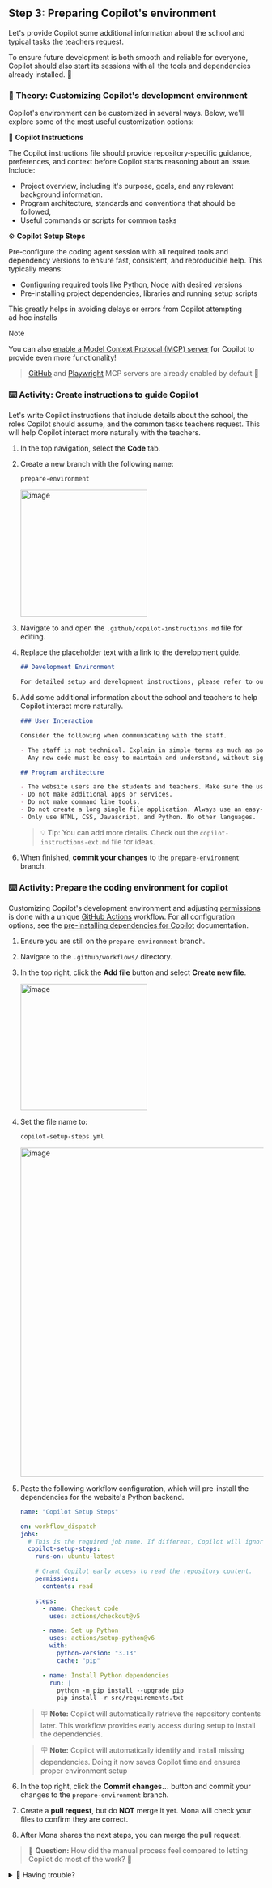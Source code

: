 ## Step 3: Preparing Copilot's environment

Let's provide Copilot some additional information about the school and typical tasks the teachers request.

To ensure future development is both smooth and reliable for everyone, Copilot should also start its sessions with all the tools and dependencies already installed. :rocket:

### 📖 Theory: Customizing Copilot's development environment

Copilot's environment can be customized in several ways. Below, we'll explore some of the most useful customization options:

📝 **Copilot Instructions**

The Copilot instructions file should provide repository‑specific guidance, preferences, and context before Copilot starts reasoning about an issue. Include:

- Project overview, including it's purpose, goals, and any relevant background information.
- Program architecture, standards and conventions that should be followed,
- Useful commands or scripts for common tasks

⚙️ **Copilot Setup Steps**

Pre‑configure the coding agent session with all required tools and dependency versions to ensure fast, consistent, and reproducible help. This typically means:

- Configuring required tools like Python, Node with desired versions
- Pre-installing project dependencies, libraries and running setup scripts

This greatly helps in avoiding delays or errors from Copilot attempting ad‑hoc installs

> [!NOTE]
> You can also [enable a Model Context Protocal (MCP) server](https://docs.github.com/en/copilot/how-tos/use-copilot-agents/coding-agent/extend-coding-agent-with-mcp#adding-an-mcp-configuration-to-your-repository) for Copilot to provide even more functionality!
>
> > [GitHub](https://github.com/github/github-mcp-server) and [Playwright](https://github.com/microsoft/playwright-mcp) MCP servers are already enabled by default :rocket:

### ⌨️ Activity: Create instructions to guide Copilot

Let's write Copilot instructions that include details about the school, the roles Copilot should assume, and the common tasks teachers request. This will help Copilot interact more naturally with the teachers.

1. In the top navigation, select the **Code** tab.

1. Create a new branch with the following name:

   ```txt
   prepare-environment
   ```

   <img width="250" alt="image" src="https://github.com/user-attachments/assets/c48deded-4214-4edd-9a50-d1368bfb12e8" />

1. Navigate to and open the `.github/copilot-instructions.md` file for editing.

1. Replace the placeholder text with a link to the development guide.

   ```md
   ## Development Environment

   For detailed setup and development instructions, please refer to our [Development Guide](../docs/how-to-develop.md).
   ```

1. Add some additional information about the school and teachers to help Copilot interact more naturally.

   ```md
   ### User Interaction

   Consider the following when communicating with the staff.

   - The staff is not technical. Explain in simple terms as much as possible and avoid software jargon.
   - Any new code must be easy to maintain and understand, without significant coding experience.

   ## Program architecture

   - The website users are the students and teachers. Make sure the user experience is simple.
   - Do not make additional apps or services.
   - Do not make command line tools.
   - Do not create a long single file application. Always use an easy-to-understand directory structure.
   - Only use HTML, CSS, Javascript, and Python. No other languages.
   ```

   > 💡 Tip: You can add more details. Check out the `copilot-instructions-ext.md` file for ideas.

1. When finished, **commit your changes** to the `prepare-environment` branch.

### ⌨️ Activity: Prepare the coding environment for copilot

Customizing Copilot's development environment and adjusting [permissions](https://docs.github.com/en/actions/writing-workflows/choosing-what-your-workflow-does/controlling-permissions-for-github_token) is done with a unique [GitHub Actions](https://github.com/features/actions) workflow. For all configuration options, see the [pre-installing dependencies for Copilot](https://docs.github.com/en/enterprise-cloud@latest/copilot/how-tos/use-copilot-agents/coding-agent/customize-the-agent-environment#preinstalling-tools-or-dependencies-in-copilots-environment) documentation.

1. Ensure you are still on the `prepare-environment` branch.

1. Navigate to the `.github/workflows/` directory.

1. In the top right, click the **Add file** button and select **Create new file**.

   <img width="250" alt="image" src="https://github.com/user-attachments/assets/c135dd3f-72bd-4d2b-b21f-9c4968a06f5f" />

1. Set the file name to:

   ```txt
   copilot-setup-steps.yml
   ```

   <img width="650" alt="image" src="https://github.com/user-attachments/assets/ac615290-1045-45a5-8201-637721ef6fd2" />

1. Paste the following workflow configuration, which will pre-install the dependencies for the website's Python backend.

   ```yml
   name: "Copilot Setup Steps"

   on: workflow_dispatch
   jobs:
     # This is the required job name. If different, Copilot will ignore it.
     copilot-setup-steps:
       runs-on: ubuntu-latest

       # Grant Copilot early access to read the repository content.
       permissions:
         contents: read

       steps:
         - name: Checkout code
           uses: actions/checkout@v5

         - name: Set up Python
           uses: actions/setup-python@v6
           with:
             python-version: "3.13"
             cache: "pip"

         - name: Install Python dependencies
           run: |
             python -m pip install --upgrade pip
             pip install -r src/requirements.txt
   ```

   > 🪧 **Note:** Copilot will automatically retrieve the repository contents later. This workflow provides early access during setup to install the dependencies.

   > 🪧 **Note:** Copilot will automatically identify and install missing dependencies. Doing it now saves Copilot time and ensures proper environment setup

1. In the top right, click the **Commit changes...** button and commit your changes to the `prepare-environment` branch.

1. Create a **pull request**, but do **NOT** merge it yet. Mona will check your files to confirm they are correct.

1. After Mona shares the next steps, you can merge the pull request.

> 🙋 **Question:** How did the manual process feel compared to letting Copilot do most of the work? 🤔

<details>
<summary>🤷 Having trouble?</summary><br/>

If you accidentally merged the pull request before Mona shared feedback about mistakes, that is ok. Just recreate the branch and try again with a new pull request.

</details>
